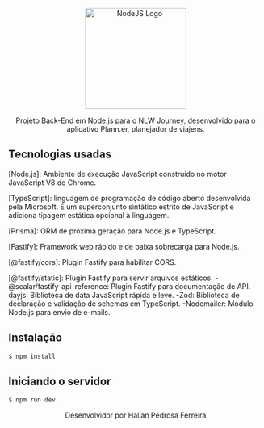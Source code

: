 <p align="center"><a href="http://nodejs.org" target="blank"><img src="https://nodejs.org/static/logos/nodejsDark.svg" width="200" alt="NodeJS Logo" /></a></p>
<p align="center">Projeto Back-End em <a href="http://nodejs.org" target="_blank">Node.js</a> para o NLW Journey, desenvolvido para o aplicativo Plann.er, planejador de viajens.</p>

## Tecnologias usadas

[Node.js]: Ambiente de execução JavaScript construído no motor JavaScript V8 do Chrome.

[TypeScript]: linguagem de programação de código aberto desenvolvida pela Microsoft. É um superconjunto sintático estrito de JavaScript e adiciona tipagem estática opcional à linguagem.

[Prisma]: ORM de próxima geração para Node.js e TypeScript.

[Fastify]: Framework web rápido e de baixa sobrecarga para Node.js.

[@fastify/cors]: Plugin Fastify para habilitar CORS.

[@fastify/static]: Plugin Fastify para servir arquivos estáticos. -@scalar/fastify-api-reference: Plugin Fastify para documentação de API. -dayjs: Biblioteca de data JavaScript rápida e leve. -Zod: Biblioteca de declaração e validação de schemas em TypeScript. -Nodemailer: Módulo Node.js para envio de e-mails.

## Instalação

```bash
$ npm install
```

## Iniciando o servidor

```bash
$ npm run dev
```

<p align="center">Desenvolvidor por Hallan Pedrosa Ferreira</p>
